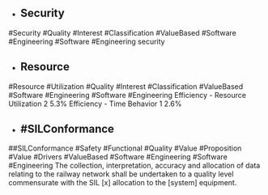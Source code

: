 - ## Security
#Security #Quality #Interest #Classification #ValueBased #Software #Engineering #Software #Engineering 
security

- ## Resource
#Resource #Utilization #Quality #Interest #Classification #ValueBased #Software #Engineering #Software #Engineering 
Efficiency - Resource Utilization 2 5.3% Efficiency - Time Behavior 1 2.6%

- ## #SILConformance
##SILConformance #Safety #Functional #Quality #Value #Proposition #Value #Drivers #ValueBased #Software #Engineering #Software #Engineering 
The collection, interpretation, accuracy and allocation of data relating to the railway network shall be undertaken to a quality level commensurate with the SIL [x] allocation to the [system] equipment.

